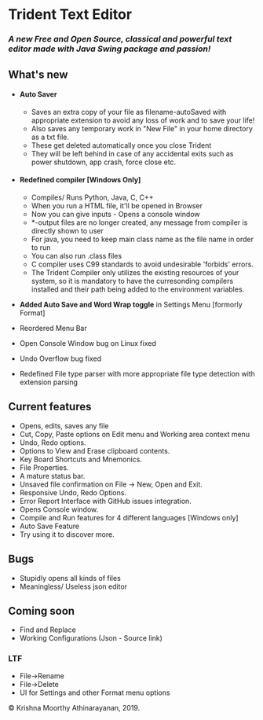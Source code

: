 # Trident Text Editor

### _A new Free and Open Source, classical and powerful text editor made with Java Swing package and passion!_

## What's new

- #### Auto Saver
	- Saves an extra copy of your file as filename-autoSaved with appropriate extension to avoid any loss of work and to save your life!
	- Also saves any temporary work in "New File" in your home directory as a txt file.
	- These get deleted automatically once you close Trident
	- They will be left behind in case of any accidental exits such as power shutdown, app crash, force close etc.

- #### Redefined compiler [Windows Only]
	- Compiles/ Runs Python, Java, C, C++
	- When you run a HTML file, it'll be opened in Browser
	- Now you can give inputs - Opens a console window
	- *-output files are no longer created, any message from compiler is directly shown to user
	- For java, you need to keep main class name as the file name in order to run
	- You can also run .class files
	- C compiler uses C99 standards to avoid undesirable 'forbids' errors.
	- The Trident Compiler only utilizes the existing resources of your system, so it is mandatory to have the curresonding compilers installed and their path being added to the environment variables.

- **Added Auto Save and Word Wrap toggle** in Settings Menu [formorly Format]
- Reordered Menu Bar
- Open Console Window bug on Linux fixed
- Undo Overflow bug fixed
- Redefined File type parser with more appropriate file type detection with extension parsing

## Current features

- Opens, edits, saves any file
- Cut, Copy, Paste options on Edit menu and Working area context menu
- Undo, Redo options.
- Options to View and Erase clipboard contents.
- Key Board Shortcuts and Mnemonics.
- File Properties.
- A mature status bar.
- Unsaved file confirmation on File -> New, Open and Exit.
- Responsive Undo, Redo Options.
- Error Report Interface with GitHub issues integration.
- Opens Console window.
- Compile and Run features for 4 different languages [Windows only]
- Auto Save Feature
- Try using it to discover more.

## Bugs

- Stupidly opens all kinds of files
- Meaningless/ Useless json editor

## Coming soon

- Find and Replace
- Working Configurations (Json - Source link)

### LTF

- File->Rename
- File->Delete
- UI for Settings and other Format menu options

&copy; Krishna Moorthy Athinarayanan, 2019.

